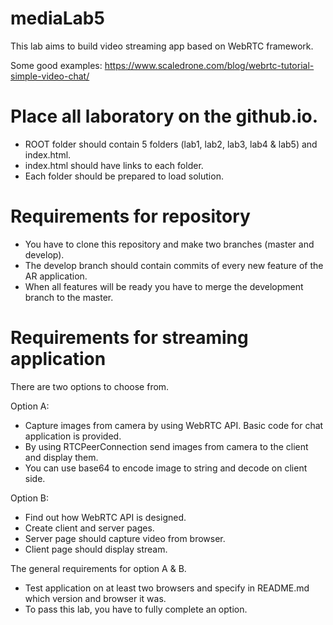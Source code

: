 # mediaLab5

This lab aims to build video streaming app based on WebRTC framework.

Some good examples:
https://www.scaledrone.com/blog/webrtc-tutorial-simple-video-chat/


# Place all laboratory on the github.io.
  - ROOT folder should contain 5 folders (lab1, lab2, lab3, lab4 & lab5) and index.html.
  - index.html should have links to each folder.
  - Each folder should be prepared to load solution.

# Requirements for repository
  - You have to clone this repository and make two branches (master and develop).
  - The develop branch should contain commits of every new feature of the AR application.
  - When all features will be ready you have to merge the development branch to the master.

# Requirements for streaming application
There are two options to choose from. 

Option A:
  - Capture images from camera by using WebRTC API. Basic code for chat application is provided.
  - By using RTCPeerConnection send images from camera to the client and display them.
  - You can use base64 to encode image to string and decode on client side.
  
Option B:
  - Find out how WebRTC API is designed.
  - Create client and server pages.
  - Server page should capture video from browser.
  - Client page should display stream. 
  
  
The general requirements for option A & B.
  - Test application on at least two browsers and specify in README.md which version and browser it was.
  - To pass this lab, you have to fully complete an option.  